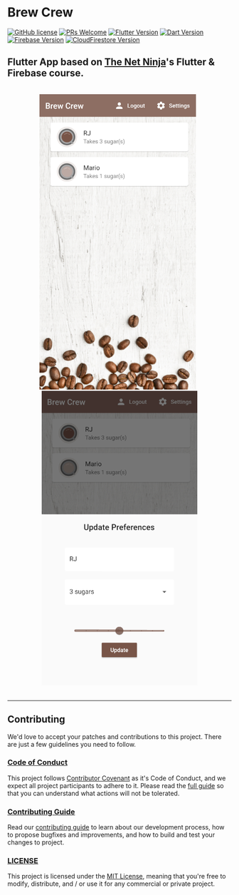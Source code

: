 # Brew Crew

[![GitHub license](https://img.shields.io/badge/License-MIT-blue.svg)](./LICENSE) [![PRs Welcome](https://img.shields.io/badge/PRs-Welcome-brightgreen.svg)](./CONTRIBUTING.md)
[![Flutter Version](https://img.shields.io/badge/Flutter-2.5.3-5DC4FE.svg)](https://flutter.dev)
[![Dart Version](https://img.shields.io/badge/Dart-2.14.4-305AB3.svg)](https://dart.dev)
[![Firebase Version](https://img.shields.io/badge/Firebase-9.0.2-f5Cb2b.svg)](https://pub.dev/packages/firebase)
[![CloudFirestore Version](https://img.shields.io/badge/Cloud_Firestore-2.14.4-f5Cb2b.svg)](https://pub.dev/packages/cloud_firestore)

## Flutter App based on [The Net Ninja](https://github.com/iamshaunjp)'s Flutter & Firebase course.

<br>
<center>
<img src='brew_crew.png'>&nbsp;&nbsp;<img src='brew_crew_update-preferences.png'>
</center>
<br>

---

## Contributing

We'd love to accept your patches and contributions to this project. There are just a few guidelines you need to follow.

### [Code of Conduct](./CODE_OF_CONDUCT.md)

This project follows [Contributor Covenant](https://www.contributor-covenant.org/)
as it's Code of Conduct, and we expect all project participants to adhere to it.
Please read the [full guide](./CODE_OF_CONDUCT.md) so that you can understand
what actions will not be tolerated.

### [Contributing Guide](./CONTRIBUTING.md)

Read our [contributing guide](./CONTRIBUTING.md) to learn about our development process, how to propose bugfixes and improvements, and how to build and test your changes to project.

### [LICENSE](./LICENSE)

This project is licensed under the [MIT License](./LICENSE), meaning that you're free to modify, distribute, and / or use it for any commercial or private project.
